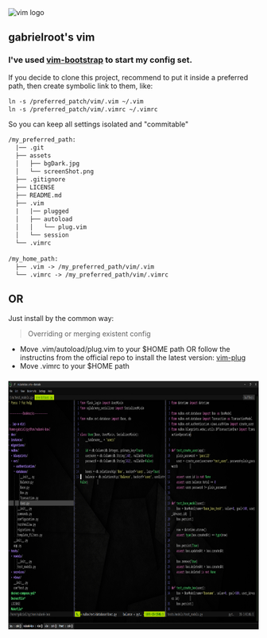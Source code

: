 <div align="left">
  <img src="https://cdn.jsdelivr.net/gh/devicons/devicon/icons/vim/vim-original.svg" height="140" width="152" alt="vim logo"  />
</div>
<h2 align="left">gabrielroot's vim</h2>

### I've used [vim-bootstrap](https://github.com/editor-bootstrap/vim-bootstrap) to start my config set.
If you decide to clone this project, recommend to put it inside a preferred path, then create symbolic link to them, like:

```
ln -s /preferred_patch/vim/.vim ~/.vim
ln -s /preferred_patch/vim/.vimrc ~/.vimrc
```
So you can keep all settings isolated and "commitable"

```
/my_preferred_path:
  |── .git
  ├── assets
  │   ├── bgDark.jpg
  │   └── screenShot.png
  ├── .gitignore
  ├── LICENSE
  ├── README.md
  ├── .vim
  |   |── plugged
  │   ├── autoload
  │   │   └── plug.vim
  │   └── session
  └── .vimrc
  
/my_home_path:
  ├── .vim -> /my_preferred_path/vim/.vim
  └── .vimrc -> /my_preferred_path/vim/.vimrc
```

## OR

Just install by the common way:
> Overriding or merging existent config
- Move .vim/autoload/plug.vim to your $HOME path OR follow the instructins from the official repo to install the latest version: [vim-plug](https://github.com/junegunn/vim-plug)
- Move .vimrc to your $HOME path

###

<div align="center">
  <img height="500" src="https://raw.githubusercontent.com/gabrielroot/vim/main/assets/screenShot.png"  />
</div>

###
